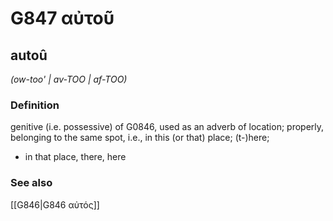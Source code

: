 # G847 αὐτοῦ

## autoû

_(ow-too' | av-TOO | af-TOO)_

### Definition

genitive (i.e. possessive) of G0846, used as an adverb of location; properly, belonging to the same spot, i.e., in this (or that) place; (t-)here; 

- in that place, there, here

### See also

[[G846|G846 αὐτός]]
